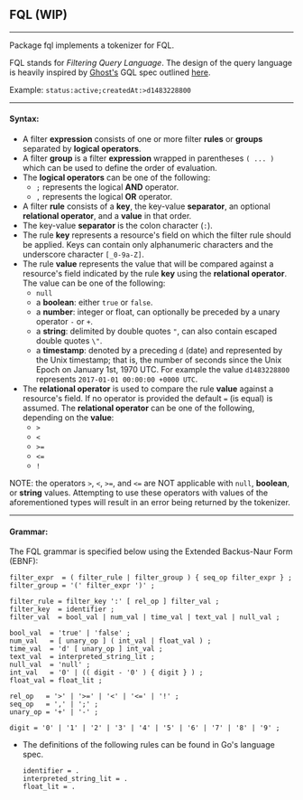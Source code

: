 ## FQL (WIP)

-----

Package fql implements a tokenizer for FQL.

FQL stands for *Filtering Query Language*. The design of the query language is heavily inspired by [Ghost's](https://github.com/TryGhost/Ghost) GQL spec outlined [here](https://github.com/TryGhost/Ghost/issues/5604).

Example: `status:active;createdAt:>d1483228800`

-----

#### Syntax:

- A filter **expression** consists of one or more filter **rules** or **groups** separated by **logical operators**.
- A filter **group** is a filter **expression** wrapped in parentheses `( ... )` which can be used to define the order of evaluation.
- The **logical operators** can be one of the following:
	- `;` represents the logical **AND** operator.
	- `,` represents the logical **OR** operator.
- A filter **rule** consists of a **key**, the key-value **separator**, an optional **relational operator**, and a **value** in that order.
- The key-value **separator** is the colon character (`:`).
- The rule **key** represents a resource's field on which the filter rule should be applied. Keys can contain only alphanumeric characters and the underscore character `[_0-9a-Z]`.
- The rule **value** represents the value that will be compared against a resource's field indicated by the rule **key** using the **relational operator**. The value can be one of the following:
	- `null`
	- a **boolean**: either `true` or `false`.
	- a **number**: integer or float, can optionally be preceded by a unary operator `-` or `+`.
	- a **string**: delimited by double quotes `"`, can also contain escaped double quotes `\"`.
	- a **timestamp**: denoted by a preceding `d` (date) and represented by the Unix timestamp; that is, the number of seconds since the Unix Epoch on January 1st, 1970 UTC. For example the value `d1483228800` represents `2017-01-01 00:00:00 +0000 UTC`.
- The **relational operator** is used to compare the rule **value** against a resource's field. If no operator is provided the default `=` (is equal) is assumed. The **relational operator** can be one of the following, depending on the **value**:
	- `>`
	- `<`
	- `>=`
	- `<=`
	- `!`

NOTE: the operators `>`, `<`, `>=`, and `<=` are NOT applicable with `null`, **boolean**, or **string** values. Attempting to use these operators with values of the aforementioned types will result in an error being returned by the tokenizer.

-------------

#### Grammar:

The FQL grammar is specified below using the Extended Backus-Naur Form (EBNF):

```ebnf
filter_expr  = ( filter_rule | filter_group ) { seq_op filter_expr } ;
filter_group = '(' filter_expr ')' ;
		
filter_rule = filter_key ':' [ rel_op ] filter_val ;
filter_key  = identifier ;
filter_val  = bool_val | num_val | time_val | text_val | null_val ;
		
bool_val  = 'true' | 'false' ;
num_val   = [ unary_op ] ( int_val | float_val ) ;
time_val  = 'd' [ unary_op ] int_val ;
text_val  = interpreted_string_lit ;
null_val  = 'null' ;
int_val   = '0' | (( digit - '0' ) { digit } ) ;
float_val = float_lit ;
		
rel_op   = '>' | '>=' | '<' | '<=' | '!' ;
seq_op   = ',' | ';' ;
unary_op = '+' | '-' ;
		
digit = '0' | '1' | '2' | '3' | '4' | '5' | '6' | '7' | '8' | '9' ;
```

- The definitions of the following rules can be found in Go's language spec.

	```
	identifier = .
	interpreted_string_lit = .
	float_lit = .
	```

